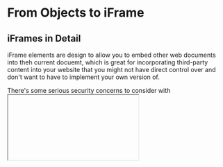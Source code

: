 # From Objects to iFrame #

## iFrames in Detail ## 
iFrame elements are design to allow you to embed other web documents into theh current docuemt, which is great for incorporating third-party content into your website that you might not have direct control over and don't want to have to implement your own version of.

There's some serious security concerns to consider with <iFrame> but this doesn't mean you shouldn't use them. It just requires some careful thinking.

### Use HTTPS whenever leveraging iFrames ###
You should only embed third-party content when absolutely necessary and only if you're using HTTPS. Allowing your own webpages to be embeded in iFrames puts your site at risk for clickjacking.

You want to give attackers as little power as you can to do bad things on your website and therefore should give embedded content only the permissions needed for doing its job. 

### Use the sandbox attribute for iFrame content ###
A container for code where it can be used appropriately but can't cause any harm to the rest of the codebase is called a sandbox.

Unsandboxed content can do way too much (executing JavaScript, submitting forms, popup windows, etc.). By default, you should impose all available restrictions by using the sandbox attribute with no parameters, as shown in our previous example. 

### Configure CSP directives ###
CSP stands for content security policy and provides a set of HTTP headers (metadata sent along with your web pages when they are served from a web server) designed to improve the security of your HTML document.

When it comes to securing <iFrames>, you can configure your server to send an appropriate X-Frame-Options header. This can prevent other websites from embedding your content in their web pages (which would enable clickjacking and a host of other attacks), which is exactly what the MDN developers have done, as we saw earlier on.

## The <embed> and <object> elements ##
These elements serve a different function to <iFrames> -- these elements are general purpose embedding tools for embedding multiple types of external content, which include plugin technologies like Java Applets and Flash, PDF, and even content like videos, SVG, and images.

However, you are unlikely to use these elements very much -- Applets haven't been used for years. FLash is no longer very popular. 

PDFs were a necessary stepping stone between paper and digital, but they pose many accessibility challenges and can be hard to read on small screens.
It's much better to link to them so they can be downloaded or read on a separate page, rather than embedding them in a webpage.

# Adding vector graphics to the Web #
